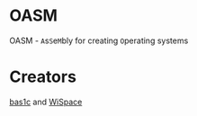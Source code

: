 # OASM
OASM - `A`s`S`e`M`bly for creating `O`perating systems
# Creators
<a href="https://github.com/bas1c1">bas1c</a> and <a href="https://github.com/WiSpace">WiSpace</a>

